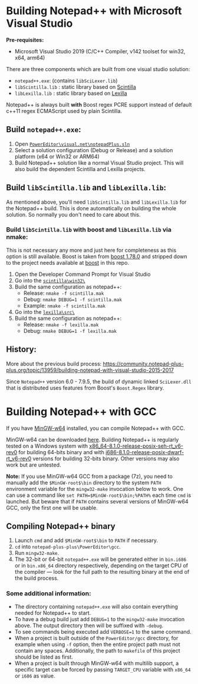 # Building Notepad++ with Microsoft Visual Studio

**Pre-requisites:**

 - Microsoft Visual Studio 2019 (C/C++ Compiler, v142 toolset for win32, x64, arm64)

There are three components which are built from one visual studio solution:

 - `notepad++.exe`: (contains `libSciLexer.lib`)
 - `libScintilla.lib` : static library based on [Scintilla](https://www.scintilla.org/)
 - `libLexilla.lib` : static library based on [Lexilla](https://www.scintilla.org/Lexilla.html)

Notepad++ is always built **with** Boost regex PCRE support instead of default c++11 regex ECMAScript used by plain Scintilla.

## Build `notepad++.exe`:

 1. Open [`PowerEditor\visual.net\notepadPlus.sln`](https://github.com/notepad-plus-plus/notepad-plus-plus/blob/master/PowerEditor/visual.net/notepadPlus.sln)
 2. Select a solution configuration (Debug or Release) and a solution platform (x64 or Win32 or ARM64)
 3. Build Notepad++ solution like a normal Visual Studio project. This will also build the dependent Scintilla and Lexilla projects.

## Build `libScintilla.lib` and `libLexilla.lib`:

As mentioned above, you'll need `libScintilla.lib` and `libLexilla.lib` for the Notepad++ build. This is done automatically on building the whole solution. So normally you don't need to care about this.

### Build `libScintilla.lib` with boost and `libLexilla.lib` via nmake:

This is not necessary any more and just here for completeness as this option is still available.
Boost is taken from [boost 1.78.0](https://www.boost.org/users/history/version_1_78_0.html) and stripped down to the project needs available at [boost](https://github.com/notepad-plus-plus/notepad-plus-plus/tree/master/boostregex/boost) in this repo.

1. Open the Developer Command Prompt for Visual Studio
2. Go into the [`scintilla\win32\`](https://github.com/notepad-plus-plus/notepad-plus-plus/blob/master/scintilla/win32/)
3. Build the same configuration as notepad++:
   - Release: `nmake -f scintilla.mak`
   - Debug: `nmake DEBUG=1 -f scintilla.mak`
   - Example:
   `nmake -f scintilla.mak`
4. Go into the [`lexilla\src\`](https://github.com/notepad-plus-plus/notepad-plus-plus/tree/master/lexilla/src/)
5. Build the same configuration as notepad++:
   - Release: `nmake -f lexilla.mak`
   - Debug: `nmake DEBUG=1 -f lexilla.mak`
   

## History:
More about the previous build process: https://community.notepad-plus-plus.org/topic/13959/building-notepad-with-visual-studio-2015-2017

Since `Notepad++` version 6.0 - 7.9.5, the build of dynamic linked `SciLexer.dll` that is distributed
uses features from Boost's `Boost.Regex` library.

# Building Notepad++ with GCC

If you have [MinGW-w64](https://www.mingw-w64.org/) installed, you can compile Notepad++ with GCC.

MinGW-w64 can be downloaded [here](https://sourceforge.net/projects/mingw-w64/files/). Building Notepad++ is regularly tested on a Windows system with [x86_64-8.1.0-release-posix-seh-rt_v6-rev0](https://sourceforge.net/projects/mingw-w64/files/Toolchains%20targetting%20Win64/Personal%20Builds/mingw-builds/8.1.0/threads-posix/seh/x86_64-8.1.0-release-posix-seh-rt_v6-rev0.7z) for building 64-bits binary and with [i686-8.1.0-release-posix-dwarf-rt_v6-rev0](https://sourceforge.net/projects/mingw-w64/files/Toolchains%20targetting%20Win32/Personal%20Builds/mingw-builds/8.1.0/threads-posix/dwarf/i686-8.1.0-release-posix-dwarf-rt_v6-rev0.7z) versions for building 32-bits binary. Other versions may also work but are untested.

**Note:** If you use MinGW-w64 GCC from a package (7z), you need to manually add the `$MinGW-root$\bin` directory to the system `PATH` environment variable for the `mingw32-make` invocation below to work. One can use a command like `set PATH=$MinGW-root$\bin;%PATH%` each time `cmd` is launched. But beware that if `PATH` contains several versions of MinGW-w64 GCC, only the first one will be usable.

## Compiling Notepad++ binary

1. Launch `cmd` and add `$MinGW-root$\bin` to `PATH` if necessary.
2. `cd` into `notepad-plus-plus\PowerEditor\gcc`.
3. Run `mingw32-make`.
4. The 32-bit or 64-bit `notepad++.exe` will be generated either in `bin.i686` or in `bin.x86_64` directory respectively, depending on the target CPU of the compiler — look for the full path to the resulting binary at the end of the build process.

### Some additional information:

* The directory containing `notepad++.exe` will also contain everything needed for Notepad++ to start.
* To have a debug build just add `DEBUG=1` to the `mingw32-make` invocation above. The output directory then will be suffixed with `-debug`.
* To see commands being executed add `VERBOSE=1` to the same command.
* When a project is built outside of the `PowerEditor/gcc` directory, for example when using `-f` option, then the entire project path must not contain any spaces. Additionally, the path to `makefile` of this project should be listed as first.
* When a project is built through MinGW-w64 with multilib support, a specific target can be forced by passing `TARGET_CPU` variable with `x86_64` or `i686` as value.
